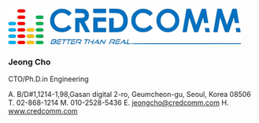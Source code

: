 ![](./credcomm.png) 

### Jeong Cho

CTO/Ph.D.in Engineering

A. B/D#1,1214-1,98,Gasan digital 2-ro,
    Geumcheon-gu, Seoul, Korea 08506
T. 02-868-1214
M. 010-2528-5436
E. jeongcho@credcomm.com
H. www.credcomm.com


